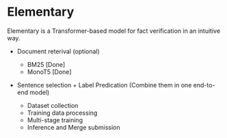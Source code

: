 # Elementary
Elementary is a Transformer-based model for fact verification in an intuitive way.

* Document reterival (optional)
  * BM25 [Done]
  * MonoT5 [Done]

* Sentence selection + Label Predication (Combine them in one end-to-end model)
  * Dataset collection
  * Training data processing
  * Multi-stage training
  * Inference and Merge submission 
